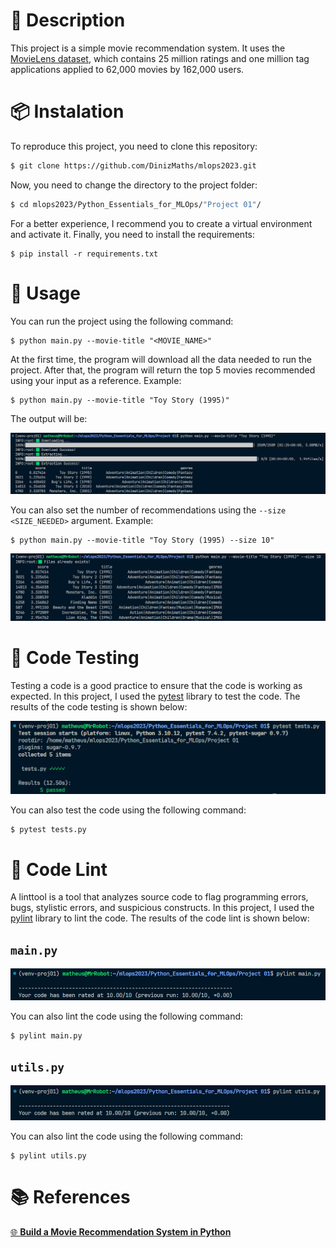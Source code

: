 # 📝 Description

This project is a simple movie recommendation system. It uses the [MovieLens dataset](https://grouplens.org/datasets/movielens/), which contains 25 million ratings and one million tag applications applied to 62,000 movies by 162,000 users.



# 📦 Instalation

To reproduce this project, you need to clone this repository:

```bash
$ git clone https://github.com/DinizMaths/mlops2023.git
```

Now, you need to change the directory to the project folder:

```bash
$ cd mlops2023/Python_Essentials_for_MLOps/"Project 01"/
```

For a better experience, I recommend you to create a virtual environment and activate it. Finally, you need to install the requirements:

```
$ pip install -r requirements.txt
```

# 🚀 Usage

You can run the project using the following command:

```
$ python main.py --movie-title "<MOVIE_NAME>"
```
At the first time, the program will download all the data needed to run the project. After that, the program will return the top 5 movies recommended using your input as a reference. Example:

```
$ python main.py --movie-title "Toy Story (1995)"
```
The output will be:

<img src="./imgs/running_project.png">

You can also set the number of recommendations using the `--size <SIZE_NEEDED>` argument. Example:

```
$ python main.py --movie-title "Toy Story (1995) --size 10"
```

<img src="./imgs/running_project_set_size.png">

# 🧪 Code Testing

Testing a code is a good practice to ensure that the code is working as expected. In this project, I used the [pytest](https://docs.pytest.org/en/7.4.x/) library to test the code. The results of the code testing is shown below:

<img src="./imgs/pytest.png">

You can also test the code using the following command:

```
$ pytest tests.py
```

# 💯 Code Lint

A linttool is a tool that analyzes source code to flag programming errors, bugs, stylistic errors, and suspicious constructs. In this project, I used the [pylint](https://docs.pylint.org) library to lint the code. The results of the code lint is shown below:

## `main.py`

<img src="./imgs/pylint_main.png">

You can also lint the code using the following command:

```
$ pylint main.py
```

## `utils.py`

<img src="./imgs/pylint_utils.png">

You can also lint the code using the following command:

```
$ pylint utils.py
```

# 📚 References

[🌐 **Build a Movie Recommendation System in Python**](https://app.dataquest.io/c/93/m/99994/build-a-movie-recommendation-system-in-python/)
